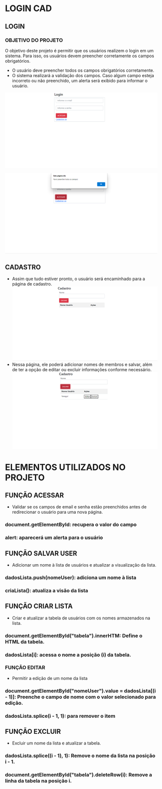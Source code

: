 # LOGIN CAD

## LOGIN 
### OBJETIVO DO PROJETO
O objetivo deste projeto é permitir que os usuários realizem o login em um sistema. Para isso, os usuários devem preencher corretamente os campos obrigatórios.


* O usuário deve preencher todos os campos obrigatórios corretamente.
* O sistema realizará a validação dos campos. Caso algum campo esteja incorreto ou não preenchido, um alerta será exibido para informar o usuário.

![alt text](image.png)  <br>

![alt text](image-2.png) <br>
## CADASTRO
* Assim que tudo estiver pronto, o usuário será encaminhado para a página de cadastro.
![alt text](image-1.png)
* Nessa página, ele poderá adicionar nomes de membros e salvar, além de ter a opção de editar ou excluir informações conforme necessário.
![alt text](image-3.png)
 # ELEMENTOS UTILIZADOS NO PROJETO
## FUNÇÃO ACESSAR 
*  Validar se os campos de email e senha estão preenchidos antes de redirecionar o usuário para uma nova página.
 ### document.getElementById: recupera o valor do campo 
 ### alert: aparecerá um alerta para o usuário 
 ## FUNÇÃO SALVAR USER
 *  Adicionar um nome à lista de usuários e atualizar a visualização da lista.
 ### dadosLista.push(nomeUser): adiciona um nome à lista 
 ### criaLista(): atualiza a visão da lista 
 ## FUNÇÃO CRIAR LISTA 
* Criar e atualizar a tabela de usuários com os nomes armazenados na lista.
 ### document.getElementById("tabela").innerHTM: Define o HTML da tabela.
 ### dadosLista[i]: acessa o nome a posição (i) da tabela.
 ### FUNÇÃO EDITAR 
 * Permitir a edição de um nome da lista
 ### document.getElementById("nomeUser").value = dadosLista[(i - 1)]: Preenche o campo de nome com o valor selecionado para edição.
 ### dadosLista.splice(i - 1, 1): para remover o item
 ## FUNÇÃO EXCLUIR
 * Excluir um nome da lista e atualizar a tabela.
 ### dadosLista.splice((i - 1), 1): Remove o nome da lista na posição i - 1.
 ### document.getElementById("tabela").deleteRow(i): Remove a linha da tabela na posição i.

